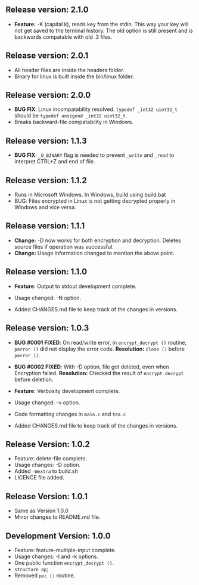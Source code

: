 ## Release version: 2.1.0
* **Feature:** -K (capital k), reads key from the stdin. This way your key will
  not get saved to the terminal history. The old option is still present and 
  is backwards compatable with old .3 files.

## Release version: 2.0.1
* All header files are inside the headers folder.
* Binary for linux is built inside the bin/linux folder.

## Release version: 2.0.0
*  **BUG FIX**: Linux incompatability resolved. 
`typedef _int32 uint32_t` should be `typedef unsigend _int32 uint32_t`.
* Breaks backward-file compatability in Windows.

## Release version: 1.1.3
* **BUG FIX**: `_O_BINARY` flag is needed to prevent `_write` and `_read` to 
interpret CTRL+Z and end of file.
## Release version: 1.1.2
* Runs in Microsoft Windows. In Windows, build using build.bat
* BUG: Files encrypted in Linux is not getting decrypted properly in Windows
  and vice versa.

## Release version: 1.1.1

* **Change:** -D now works for both encryption and decryption. Deletes source
files if operation was successful.
* **Change:** Usage information changed to mention the above point.

## Release version: 1.1.0

* **Feature:** Output to stdout development complete.
* Usage changed: -N option.

* Added CHANGES.md file to keep track of the changes in versions.

## Release version: 1.0.3

* **BUG #0001 FIXED**: On read/write error, in `encrypt_decrypt ()` routine, 
  `perror ()` did not display the error code.
  **Resolution:** `close ()` before `perror ()`.

* **BUG #0002 FIXED**: With -D option, file got deleted, even when Encryption 
  failed.
  **Resolution:** Checked the result of `encrypt_decrypt` before deletion.

* **Feature:** Verbosity development complete.
* Usage changed: -v option.

* Code formatting changes in `main.c` and `tea.c`
* Added CHANGES.md file to keep track of the changes in versions.

## Release Version: 1.0.2      

* Feature: delete-file complete.
* Usage changes: -D option.
* Added `-Wextra` to build.sh
* LICENCE file added.

## Release Version: 1.0.1       
* Same as Version 1.0.0
* Minor changes to README.md file.

## Development Version: 1.0.0       

* Feature: feature-multiple-input complete.
* Usage changes: -I and -k options.
* One public function `encrypt_decrypt ()`.
* `structure op`;
* Removed `poc ()` routine.

